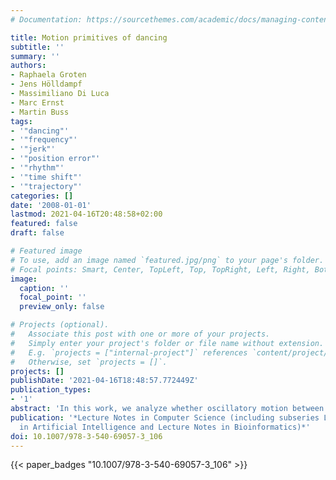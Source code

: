 ```yaml
---
# Documentation: https://sourcethemes.com/academic/docs/managing-content/

title: Motion primitives of dancing
subtitle: ''
summary: ''
authors:
- Raphaela Groten
- Jens Hölldampf
- Massimiliano Di Luca
- Marc Ernst
- Martin Buss
tags:
- '"dancing"'
- '"frequency"'
- '"jerk"'
- '"position error"'
- '"rhythm"'
- '"time shift"'
- '"trajectory"'
categories: []
date: '2008-01-01'
lastmod: 2021-04-16T20:48:58+02:00
featured: false
draft: false

# Featured image
# To use, add an image named `featured.jpg/png` to your page's folder.
# Focal points: Smart, Center, TopLeft, Top, TopRight, Left, Right, BottomLeft, Bottom, BottomRight.
image:
  caption: ''
  focal_point: ''
  preview_only: false

# Projects (optional).
#   Associate this post with one or more of your projects.
#   Simply enter your project's folder or file name without extension.
#   E.g. `projects = ["internal-project"]` references `content/project/deep-learning/index.md`.
#   Otherwise, set `projects = []`.
projects: []
publishDate: '2021-04-16T18:48:57.772449Z'
publication_types:
- '1'
abstract: 'In this work, we analyze whether oscillatory motion between two extreme positions could be used to create a robotic dancing partner that provides natural haptic feedback. To this end, we compared the pattern of hand movements performed following a pacing signal while participants were instructed to either move rhythmically or to dance. Furthermore, we analyzed the influence of the frequency and type of pacing signal on the two kinds of movements. Trajectories were analyzed in terms of: frequency of movement, spatial and temporal synchronization, and jerk. Results indicate that it is easier to perform synchronized movements while dancing, even though these movements partially deviate from the pacing frequency. Dance movements are in fact more complex than the ones produced to keep the rhythm and for this reason they should be modeled accordingly in order to provide realistic haptic feedback.'
publication: '*Lecture Notes in Computer Science (including subseries Lecture Notes
  in Artificial Intelligence and Lecture Notes in Bioinformatics)*'
doi: 10.1007/978-3-540-69057-3_106
---
```



{{< paper_badges "10.1007/978-3-540-69057-3_106" >}}

